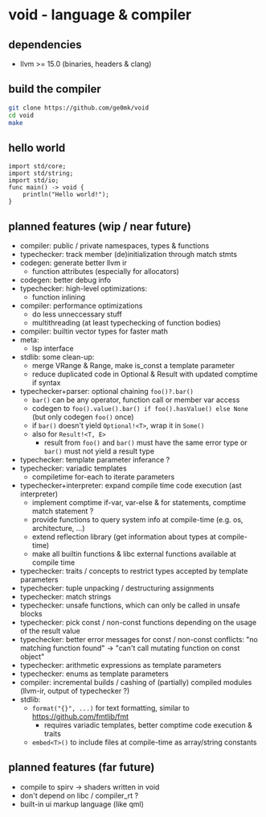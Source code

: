 void - language & compiler
==

dependencies
--
- llvm >= 15.0 (binaries, headers & clang)

build the compiler
--
```bash
git clone https://github.com/ge0mk/void
cd void
make
```

hello world
--
```
import std/core;
import std/string;
import std/io;
func main() -> void {
	println("Hello world!");
}
```

planned features (wip / near future)
--
- compiler: public / private namespaces, types & functions
- typechecker: track member (de)initialization through match stmts
- codegen: generate better llvm ir
	- function attributes (especially for allocators)
- codegen: better debug info
- typechecker: high-level optimizations:
	- function inlining
- compiler: performance optimizations
	- do less unneccessary stuff
	- multithreading (at least typechecking of function bodies)
- compiler: builtin vector types for faster math
- meta:
	- lsp interface
- stdlib: some clean-up:
	- merge VRange & Range, make is_const a template parameter
	- reduce duplicated code in Optional & Result with updated comptime if syntax
- typechecker+parser: optional chaining `foo()?.bar()`
	- `bar()` can be any operator, function call or member var access
	- codegen to `foo().value().bar() if foo().hasValue() else None` (but only codegen `foo()` once)
	- if `bar()` doesn't yield `Optional!<T>`, wrap it in `Some()`
	- also for `Result!<T, E>`
		- result from `foo()` and `bar()` must have the same error type or `bar()` must not yield a result type
- typechecker: template parameter inferance ?
- typechecker: variadic templates
	- compiletime for-each to iterate parameters
- typechecker+interpreter: expand compile time code execution (ast interpreter)
	- implement comptime if-var, var-else & for statements, comptime match statement ?
	- provide functions to query system info at compile-time (e.g. os, architecture, ...)
	- extend reflection library (get information about types at compile-time)
	- make all builtin functions & libc external functions available at compile time
- typechecker: traits / concepts to restrict types accepted by template parameters
- typechecker: tuple unpacking / destructuring assignments
- typechecker: match strings
- typechecker: unsafe functions, which can only be called in unsafe blocks
- typechecker: pick const / non-const functions depending on the usage of the result value
- typechecker: better error messages for const / non-const conflicts:
	"no matching function found" -> "can't call mutating function on const object"
- typechecker: arithmetic expressions as template parameters
- typechecker: enums as template parameters
- compiler: incremental builds / cashing of (partially) compiled modules (llvm-ir, output of typechecker ?)
- stdlib:
	- `format("{}", ...)` for text formatting, similar to https://github.com/fmtlib/fmt
		- requires variadic templates, better comptime code execution & traits
	- `embed<T>()` to include files at compile-time as array/string constants

planned features (far future)
--
- compile to spirv -> shaders written in void
- don't depend on libc / compiler_rt ?
- built-in ui markup language (like qml)
